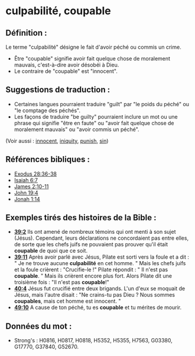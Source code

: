 # culpabilité, coupable

## Définition :

Le terme "culpabilité" désigne le fait d'avoir péché ou commis un crime.

* Être "coupable" signifie avoir fait quelque chose de moralement mauvais, c'est-à-dire avoir désobéi à Dieu.
* Le contraire de "coupable" est "innocent".

## Suggestions de traduction :

* Certaines langues pourraient traduire "guilt" par "le poids du péché" ou "le comptage des péchés".
* Les façons de traduire "be guilty" pourraient inclure un mot ou une phrase qui signifie "être en faute" ou "avoir fait quelque chose de moralement mauvais" ou "avoir commis un péché".

(Voir aussi : [innocent](../kt/innocent.md), [iniquity](../kt/iniquity.md), [punish](../other/punish.md), [sin](../kt/sin.md))

## Références bibliques :

* [Exodus 28:36-38](rc://en/tn/help/exo/28/36)
* [Isaiah 6:7](rc://en/tn/help/isa/06/07)
* [James 2:10-11](rc://en/tn/help/jas/02/10)
* [John 19:4](rc://en/tn/help/jhn/19/04)
* [Jonah 1:14](rc://en/tn/help/jon/01/14)

## Exemples tirés des histoires de la Bible :

* __[39:2](rc://en/tn/help/obs/39/02)__ Ils ont amené de nombreux témoins qui ont menti à son sujet (Jésus). Cependant, leurs déclarations ne concordaient pas entre elles, de sorte que les chefs juifs ne pouvaient pas prouver qu'il était __coupable__ de quoi que ce soit.
* __[39:11](rc://en/tn/help/obs/39/11)__ Après avoir parlé avec Jésus, Pilate est sorti vers la foule et a dit : " Je ne trouve aucune __culpabilité__ en cet homme. " Mais les chefs juifs et la foule crièrent : "Crucifie-le !" Pilate répondit : " Il n'est pas __coupable__. " Mais ils crièrent encore plus fort. Alors Pilate dit une troisième fois : "Il n'est pas __coupable__!"
* __[40:4](rc://en/tn/help/obs/40/04)__ Jésus fut crucifié entre deux brigands. L'un d'eux se moquait de Jésus, mais l'autre disait : "Ne crains-tu pas Dieu ? Nous sommes __coupables__, mais cet homme est innocent. "
* __[49:10](rc://en/tn/help/obs/49/10)__ A cause de ton péché, tu es __coupable__ et tu mérites de mourir.

## Données du mot :

* Strong's : H0816, H0817, H0818, H5352, H5355, H7563, G03380, G17770, G37840, G52670.
